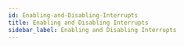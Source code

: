 ```yaml
---
id: Enabling-and-Disabling-Interrupts
title: Enabling and Disabling Interrupts
sidebar_label: Enabling and Disabling Interrupts
---
```



#
